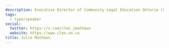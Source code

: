 ```yaml
---
description: Executive Director of Community Legal Education Ontario (CLEO)
tags:
  - type/speaker
social:
  twitter: https://x.com/cleo_jmathews
  website: https://www.cleo.on.ca
title: Julie Mathews
---
```

